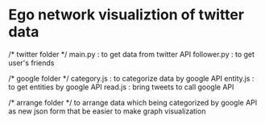 # Ego network visualiztion of twitter data

/* twitter folder */
main.py : to get data from twitter API
follower.py : to get user's friends

/* google folder */
category.js : to categorize data by google API
entity.js : to get entities by google API
read.js : bring tweets to call google API

/* arrange folder */
to arrange data which being categorized by google API as new json form that be easier to make graph visualization